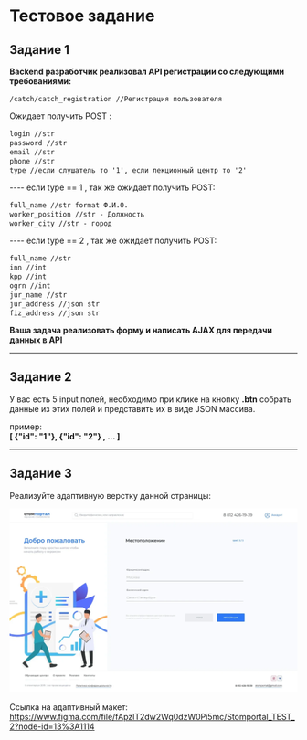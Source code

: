 # Тестовое задание

## Задание 1

**Backend разработчик реализовал API регистрации со следующими требованиями:**
 

    /catch/catch_registration //Регистрация пользователя

Ожидает получить POST :

    login //str
    password //str
    email //str
    phone //str
    type //если слушатель то '1', если лекционный центр то '2'

---- если type == 1 , так же ожидает получить POST:

    full_name //str format Ф.И.О.
    worker_position //str - Должность
    worker_city //str - город

---- если type == 2 , так же ожидает получить POST:

    full_name //str
    inn //int
    kpp //int
    ogrn //int
    jur_name //str
    jur_address //json str
    fiz_address //json str

**Ваша задача реализовать форму и написать AJAX для передачи данных в API**

----

## Задание 2

У вас есть 5 input полей, необходимо при клике на кнопку **.btn** собрать данные из этих полей и представить их в виде JSON массива.

пример:  
**[ {"id": "1"}, {"id": "2"} , ... ]**

---

## Задание 3

Реализуйте адаптивную верстку данной страницы:

[![Responsive](https://github.com/overvoidjs/Portal-frontend/blob/master/img/Registration/03.jpg "Responsive")](https://github.com/overvoidjs/Portal-frontend/blob/master/img/Registration/03.jpg "Responsive")

Ссылка на адаптивный макет:
https://www.figma.com/file/fApzlT2dw2Wq0dzW0Pi5mc/Stomportal_TEST_2?node-id=13%3A1114

